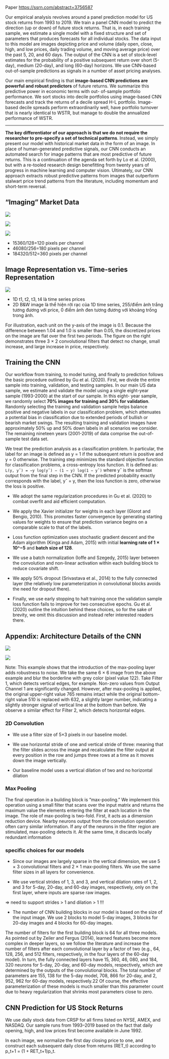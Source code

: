 Paper https://ssrn.com/abstract=3756587

Our empirical analysis revolves around a panel prediction model for US stock returns from
1993 to 2019. We train a panel CNN model to predict the direction (up or down) of future
stock returns. That is, in each training sample, we estimate a single model with a fixed
structure and set of parameters that produces forecasts for all individual stocks. The data
input to this model are images depicting price and volume (daily open, close, high, and low
prices, daily trading volume, and moving average price) over the past 5, 20, and 60 days. The
output of the CNN is a set of stock-level estimates for the probability of a positive subsequent
return over short (5-day), medium (20-day), and long (60-day) horizons. We use CNN-based
out-of-sample predictions as signals in a number of asset pricing analyses.


Our main empirical finding is that __image-based CNN predictions are powerful and robust
predictors__ of future returns. We summarize this predictive power in economic terms with out-
of-sample portfolio performance. We sort stocks into decile portfolios using image-based CNN
forecasts and track the returns of a decile spread H-L portfolio. Image-based decile spreads perform extraordinarily well, have
portfolio turnover that is nearly identical to WSTR, but manage to double the annualized performance of WSTR.

- - -

__The key differentiator of our approach is that we do not require the researcher to pre-specify a set of technical patterns__.
Instead, we simply present our model with historical market data in the form of an image.
In place of human-generated predictive signals, our CNN conducts an automated search for
image patterns that are most predictive of future returns. This is a continuation of the agenda
set forth by Lo et al. (2000), but with a re-tooled research design benefitting from twenty years
of progress in machine learning and computer vision. Ultimately, our CNN approach extracts
robust predictive patterns from images that outperform stalwart price trend patterns from
the literature, including momentum and short-term reversal.

## “Imaging” Market Data

![](files/paper-01.png)

![](files/paper-00.png)

![](files/paper-02.png)
-  15360/128=120 pixels per channel
-  46080/256=180 pixels per channel
- 184320/512=360 pixels per channel

## Image Representation vs. Time-series Representation

![](files/paper-03.png)
- 1D t1, t2, t3, t4 là time series prices
- 2D B&W image là thể hiện rời rạc của 1D time series, 255/điểm ảnh trắng tương đương với price, 0 điểm ảnh đen tương đương với khoảng trống trong ảnh.

For illustration, each unit on the y-axis of the image is 0.1. Because the difference between 1.04 and 1.0 is smaller than 0.05,
the discretized prices on the image are flat over the first two periods. The figure on the right demonstrates
three 3 × 2 convolutional filters that detect no change, small increase, and large increase in price, respectively.

## Training the CNN

Our workflow from training, to model tuning, and finally to prediction follows the basic
procedure outlined by Gu et al. (2020). First, we divide the entire sample into training,
validation, and testing samples. In our main US data sample, we estimate and validate the
model using a single eight-year sample (1993-2000) at the start of our sample. In this eight-
year sample, we randomly select __70% images for training and 30% for validation__. Randomly
selecting the training and validation sample helps balance positive and negative labels in
our classification problem, which attenuates a potential bias in classification due to extended
periods of bullish or bearish market swings. The resulting training and validation images
have approximately 50% up and 50% down labels in all scenarios we consider. The remaining
nineteen years (2001-2019) of data comprise the out-of-sample test data set.

We treat the prediction analysis as a classification problem. In particular, the label for an
image is defined as y = 1 if the subsequent return is positive and y = 0 otherwise. The training
step minimizes the standard objective function for classification problems, a cross-entropy 
loss function. It is defined as: `L(y, yˆ) = −y log(yˆ) − (1 − y) log(1 − yˆ)`
where yˆ is the softmax output from the final step in the CNN. If the predicted probability
exactly corresponds with the label, yˆ = y, then the loss function is zero, otherwise the loss is
positive.

- We adopt the same regularization procedures in Gu et al. (2020) to combat overfit and aid
efficient computation.

- We apply the Xavier initializer for weights in each layer (Glorot and
Bengio, 2010). This promotes faster convergence by generating starting values for weights
to ensure that prediction variance begins on a comparable scale to that of the labels. 

- Loss function optimization uses stochastic gradient descent and the Adam algorithm (Kinga and
Adam, 2015) with initial __learning rate of 1 × 10^−5__ and __batch size of 128__. 

- We use a batch normalization (Ioffe and Szegedy, 2015) layer between the convolution and 
non-linear activation within each building block to reduce covariate shift.

- We apply 50% dropout (Srivastava et al., 2014) to the fully connected layer (the relatively low 
parameterization in convolutional blocks avoids the need for dropout there). 

- Finally, we use early stopping to halt training once the validation sample loss function fails 
to improve for two consecutive epochs. Gu et al. (2020) outline the intuition behind these choices, 
so for the sake of brevity, we omit this discussion and instead refer interested readers there.

## Appendix: Architecture Details of the CNN

![](files/paper-04.png)

![](files/paper-05.png)

Note: This example shows that the introduction of the max-pooling layer adds robustness to noise. We take
the same 6 × 6 image from the above example and blur the borderline with grey color (pixel value 122). Take
Filter 1, which detects vertical edges, for example. Non-zero values from Output Channel 1 are significantly
changed. However, after max-pooling is applied, the original upper-right value 765 remains intact while the
original bottom-right value 510 is replaced with 632, a slightly larger number, indicating a slightly stronger
signal of vertical line at the bottom than before. We observe a similar effect for Filter 2, which detects
horizontal edges.

### 2D Convolution

- We use a filter size of 5×3 pixels in our baseline model.

- We use horizontal stride of one and vertical stride of three: meaning that
the filter slides across the image and recalculates the filter output at every position in the row
and jumps three rows at a time as it moves down the image vertically.

- Our baseline model uses a vertical dilation of two and no horizontal dilation

### Max Pooling

The final operation in a building block is “max-pooling.” We implement this operation
using a small filter that scans over the input matrix and returns the maximum value the
elements entering the filter at each location in the image. The role of max-pooling is two-fold.
First, it acts as a dimension reduction device. Nearby neurons output from the convolution
operation often carry similar information. If any of the neurons in the filter region are stimulated, 
max-pooling detects it. At the same time, it discards locally redundant information


### specific choices for our models

- Since our images are largely sparse in the vertical dimension, we use
5 × 3 convolutional filters and 2 × 1 max-pooling filters. 
We use the same filter sizes in all layers for convenience. 

- We use vertical strides of 1, 3, and 3, and vertical dilation rates of 1, 2,
and 3 for 5-day, 20-day, and 60-day images, respectively, only on the first layer, where inputs
are sparse raw images.

=> need to support strides > 1 and dilation > 1 !!!

- The number of CNN building blocks in our model is based on the
size of the input image. We use 2 blocks to model 5-day images, 3 blocks for 20-day images
and 4 blocks for 60-day images.

The number of filters for the first building block is 64 for all
three models. As pointed out by Zeiler and Fergus (2014), learned features become more
complex in deeper layers, so we follow the literature and increase the number of filters after
each convolutional layer by a factor of two (e.g., 64, 128, 256, and 512 filters, respectively, in
the four layers of the 60-day model). In turn, the fully connected layers have 15, 360, 46, 080,
and 184, 320 neurons for 5-day, 20-day, and 60-day models, respectively, which are determined
by the outputs of the convolutional blocks. The total number of parameters are 155, 138 for
the 5-day model, 708, 866 for 20-day, and 2, 952, 962 for 60-day models, respectively.22 Of
course, the effective parameterization of these models is much smaller than this parameter
count due to heavy regularization that shrinks most parameters close to zero.

## CNN Prediction for US Stock Returns

We use daily stock data from CRSP for all firms listed on NYSE, AMEX, and NASDAQ. Our
sample runs from 1993–2019 based on the fact that daily opening, high, and low prices first
become available in June 1992.

In each image, we normalize the first day closing price to one, and
construct each subsequent daily close from returns (RET_t) according to
p_t+1 = (1 + RET_t+1)p_t.

